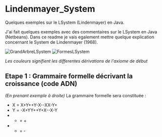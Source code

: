 # Lindenmayer_System
Quelques exemples sur le LSystem (Lindenmayer) en Java.


J'ai fait quelques exemples avec des commentaires sur le LSystem en Java (Netbeans).
Dans ce readme je vais egalement mettre quelque explication concernant le System de Lindenmayer (1968).

![GrandArbreLSystem](https://i.imgur.com/SeZZImQ.png) ![FormesLSystem](https://i.imgur.com/KaJltKo.png)

*Les couleurs signifient les differentes dérivations de l'axiome de début*


## Etape 1 : Grammaire formelle décrivant la croissance (code ADN)

*(En prenant exemple à droite)*
La grammaire formelle sera constituée :

  * X = X+Y++Y-X--XX-Y+
  * Y = -X+YY++Y+X--X-Y
  * + = +
  * - = -

